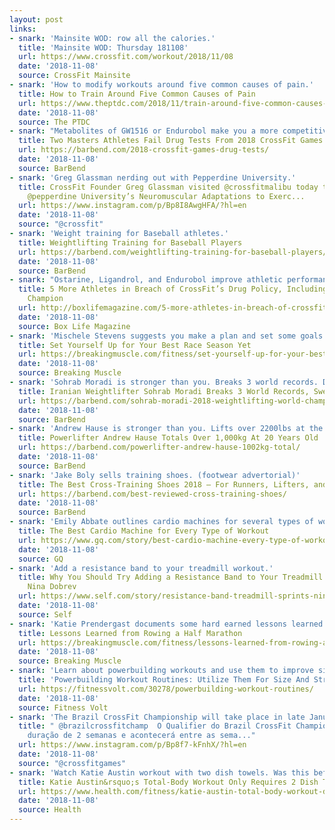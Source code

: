 ```yaml
---
layout: post
links:
- snark: 'Mainsite WOD: row all the calories.'
  title: 'Mainsite WOD: Thursday 181108'
  url: https://www.crossfit.com/workout/2018/11/08
  date: '2018-11-08'
  source: CrossFit Mainsite
- snark: 'How to modify workouts around five common causes of pain.'
  title: How to Train Around Five Common Causes of Pain
  url: https://www.theptdc.com/2018/11/train-around-five-common-causes-pain/
  date: '2018-11-08'
  source: The PTDC
- snark: "Metabolites of GW1516 or Endurobol make you a more competitive athlete. Just don't get caught."
  title: Two Masters Athletes Fail Drug Tests From 2018 CrossFit Games
  url: https://barbend.com/2018-crossfit-games-drug-tests/
  date: '2018-11-08'
  source: BarBend
- snark: 'Greg Glassman nerding out with Pepperdine University.'
  title: CrossFit Founder Greg Glassman visited @crossfitmalibu today to speak to
    @pepperdine University’s Neuromuscular Adaptations to Exerc...
  url: https://www.instagram.com/p/Bp8I8AwgHFA/?hl=en
  date: '2018-11-08'
  source: "@crossfit"
- snark: 'Weight training for Baseball athletes.'
  title: Weightlifting Training for Baseball Players
  url: https://barbend.com/weightlifting-training-for-baseball-players/
  date: '2018-11-08'
  source: BarBend
- snark: "Ostarine, Ligandrol, and Endurobol improve athletic performance. Just don't get caught."
  title: 5 More Athletes in Breach of CrossFit’s Drug Policy, Including a 4x Games
    Champion
  url: http://boxlifemagazine.com/5-more-athletes-in-breach-of-crossfits-drug-policy-including-a-4x-games-champion/
  date: '2018-11-08'
  source: Box Life Magazine
- snark: 'Mischele Stevens suggests you make a plan and set some goals to improve your next race season.'
  title: Set Yourself Up for Your Best Race Season Yet
  url: https://breakingmuscle.com/fitness/set-yourself-up-for-your-best-race-season-yet
  date: '2018-11-08'
  source: Breaking Muscle
- snark: 'Sohrab Moradi is stronger than you. Breaks 3 world records. Damn!'
  title: Iranian Weightlifter Sohrab Moradi Breaks 3 World Records, Sweeps Gold
  url: https://barbend.com/sohrab-moradi-2018-weightlifting-world-championships/
  date: '2018-11-08'
  source: BarBend
- snark: 'Andrew Hause is stronger than you. Lifts over 2200lbs at the Junior Mens Classic British Champoinships.'
  title: Powerlifter Andrew Hause Totals Over 1,000kg At 20 Years Old
  url: https://barbend.com/powerlifter-andrew-hause-1002kg-total/
  date: '2018-11-08'
  source: BarBend
- snark: 'Jake Boly sells training shoes. (footwear advertorial)'
  title: The Best Cross-Training Shoes 2018 — For Runners, Lifters, and More
  url: https://barbend.com/best-reviewed-cross-training-shoes/
  date: '2018-11-08'
  source: BarBend
- snark: 'Emily Abbate outlines cardio machines for several types of workouts.'
  title: The Best Cardio Machine for Every Type of Workout
  url: https://www.gq.com/story/best-cardio-machine-every-type-of-workout
  date: '2018-11-08'
  source: GQ
- snark: 'Add a resistance band to your treadmill workout.'
  title: Why You Should Try Adding a Resistance Band to Your Treadmill Workout Like
    Nina Dobrev
  url: https://www.self.com/story/resistance-band-treadmill-sprints-nina-dobrev
  date: '2018-11-08'
  source: Self
- snark: 'Katie Prendergast documents some hard earned lessons learned from rowing a half marathon.'
  title: Lessons Learned from Rowing a Half Marathon
  url: https://breakingmuscle.com/fitness/lessons-learned-from-rowing-a-half-marathon
  date: '2018-11-08'
  source: Breaking Muscle
- snark: 'Learn about powerbuilding workouts and use them to improve size and strength.'
  title: 'Powerbuilding Workout Routines: Utilize Them For Size And Strength Gains'
  url: https://fitnessvolt.com/30278/powerbuilding-workout-routines/
  date: '2018-11-08'
  source: Fitness Volt
- snark: 'The Brazil CrossFit Championship will take place in late January.'
  title: " @brazilcrossfitchamp  O Qualifier do Brazil CrossFit Championship terá
    duração de 2 semanas e acontecerá entre as sema..."
  url: https://www.instagram.com/p/Bp8f7-kFnhX/?hl=en
  date: '2018-11-08'
  source: "@crossfitgames"
- snark: 'Watch Katie Austin workout with two dish towels. Was this before or after she cleaned her kitchen?'
  title: Katie Austin&rsquo;s Total-Body Workout Only Requires 2 Dish Towels
  url: https://www.health.com/fitness/katie-austin-total-body-workout-dish-towels
  date: '2018-11-08'
  source: Health
---
```

